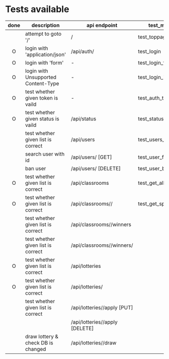 # Tests available

| done | description                         | api endpoint                       |  test_method name                |
|:----:|-------------------------------------|------------------------------------|----------------------------------|
|      | attempt to goto '/'                 | /                                  | test_toppage                     |
|  O   | login with 'application/json'       | /api/auth/                         | test_login                       |
|  O   | login with 'form'                   |   -                                | test_login_form                  |
|  O   | login with Unsupported Content-Type |   -                                | test_login_invaild               |
|  O   | test whether given token is vaild   |   -                                | test_auth_token                  |
|  O   | test whether given status is vaild  | /api/status                        | test_status                      |
|      | test whether given list is correct  | /api/users                         | test_users_list                  |
|      | search user with id                 | /api/users/<id> [GET]              | test_user_find                   |
|      | ban user                            | /api/users/<id> [DELETE]           | test_user_ban                    |
|  O   | test whether given list is correct  | /api/classrooms                    | test_get_allclassrooms           |
|  O   | test whether given list is correct  | /api/classrooms/<id>/              | test_get_specific_classroom      |
|      | test whether given list is correct  | /api/classrooms/<id>/winners       |                                  |
|      | test whether given list is correct  | /api/classrooms/<id>/winners/<id>  |                                  |
|  O   | test whether given list is correct  | /api/lotteries                     |                                  |
|  O   | test whether given list is correct  | /api/lotteries/<id>                |                                  |
|      | test whether given list is correct  | /api/lotteries/<id>/apply [PUT]    |                                  |
|      |                                     | /api/lotteries/<id>/apply [DELETE] |                                  |
|      | draw lottery & check DB is changed  | /api/lotteries/<id>/draw           |                                  |
